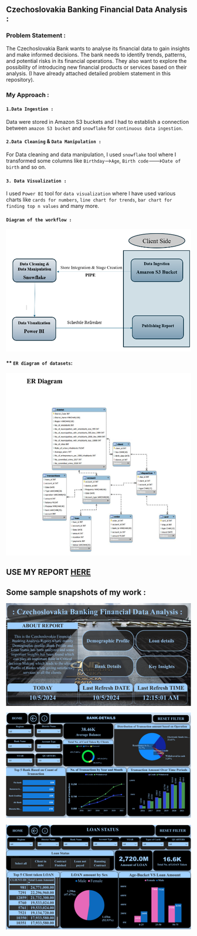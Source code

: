 ## **Czechoslovakia Banking Financial Data Analysis :**

### **Problem Statement :**

The Czechoslovakia Bank wants to analyse its financial data to gain insights and make informed 
decisions. The bank needs to identify trends, patterns, and potential risks in its financial 
operations. They also want to explore the possibility of introducing new financial products or 
services based on their analysis. (I have already attached detailed problem statement in this repository).

### **My Approach :**

#### **`1.Data Ingestion :`**
Data were stored in Amazon S3 buckets and I had to establish a connection between `amazon S3 bucket` and `snowflake` for `continuous data ingestion`.

#### **`2.Data Cleaning` & `Data Manipulation :`**

For Data cleaning and data manipulation, I used `snowflake` tool where I transformed some columns like `Birthday`-->`Age`, `Birth code`--->`Date of birth` and so on.

#### **`3. Data Visualization :`**

I used `Power BI` tool for `data visualization` where I have used various charts like `cards for numbers`, `line chart for trends`, `bar chart for finding top n values` and many more.

#### **`Diagram of the workflow :`**
![alt text](Image/workflow.png)

#### ** `ER diagram of datasets`:
![alt text](Image/ER.png)

## **USE MY REPORT [HERE](https://app.powerbi.com/view?r=eyJrIjoiZjI2NWUwMWMtYjY0YS00MTkxLWFkZjMtZWMwM2I3NGRkNDRlIiwidCI6ImY4N2I2ZjgyLTIxNTUtNDc5Zi1iYThiLTRkNTdkN2Q2OWUwZiJ9)**

## **Some sample snapshots of my work :**
![alt text](Image/ss1.png)

![alt text](Image/ss2.png)

![alt text](Image/ss3.png)
